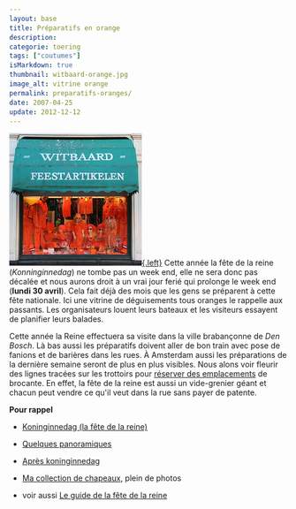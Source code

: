 ```yaml
---
layout: base
title: Préparatifs en orange
description: 
categorie: toering
tags: ["coutumes"]
isMarkdown: true
thumbnail: witbaard-orange.jpg
image_alt: vitrine orange
permalink: preparatifs-oranges/
date: 2007-04-25
update: 2012-12-12
---
```


[![vitrine orange](witbaard-orange.jpg){.left}](http://flickr.com/photos/13274211@N00/457422197/) Cette année la fête de la reine (*Konninginnedag*) ne tombe pas un week end, elle ne sera donc pas décalée et nous aurons droit à un vrai jour ferié qui prolonge le week end (**lundi 30 avril**). Cela fait déjà des mois que les gens se préparent à cette fête nationale. Ici une vitrine de déguisements tous oranges le rappelle aux passants. Les organisateurs louent leurs bateaux et les visiteurs essayent de planifier leurs balades.

Cette année la Reine effectuera sa visite dans la ville brabançonne de *Den Bosch*. Là bas aussi les préparatifs doivent aller de bon train avec pose de fanions et de barières dans les rues. À Amsterdam aussi les préparations de la dernière semaine seront de plus en plus visibles. Nous alons voir fleurir des lignes tracées sur les trottoirs pour [réserver des emplacements](/nouveau-mot-bezet) de brocante. En effet, la fête de la reine est aussi un vide-grenier géant et chacun peut vendre ce qu'il veut dans la rue sans payer de patente.

**Pour rappel**

* [Koninginnedag (la fête de la reine)](/koninginnedag)
* [Quelques panoramiques](/pas-de-fete-du-travail)
* [Après koninginnedag](/apres-koninginnedag)
* [Ma collection de chapeaux](/hoeden), plein de photos

* voir aussi [Le guide de la fête de la reine](http://www.iamsterdam.com/visiting_exploring/culture/annual_cultural_0/queen's_day)
